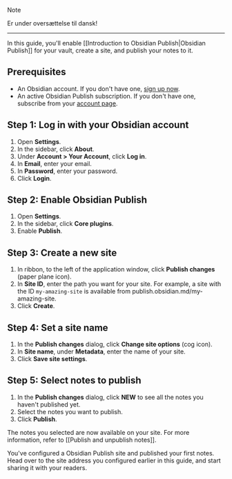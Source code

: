 > [!note]
> Er under oversættelse til dansk!

---
In this guide, you'll enable [[Introduction to Obsidian Publish|Obsidian Publish]] for your vault, create a site, and publish your notes to it.

## Prerequisites

- An Obsidian account. If you don't have one, [sign up now](https://obsidian.md/account#mode=signup).
- An active Obsidian Publish subscription. If you don't have one, subscribe from your [account page](https://obsidian.md/account).

## Step 1: Log in with your Obsidian account

1. Open **Settings**.
2. In the sidebar, click **About**.
3. Under **Account > Your Account**, click **Log in**.
4. In **Email**, enter your email.
5. In **Password**, enter your password.
6. Click **Login**.

## Step 2: Enable Obsidian Publish

1. Open **Settings**.
2. In the sidebar, click **Core plugins**.
3. Enable **Publish**.

## Step 3: Create a new site

1. In ribbon, to the left of the application window, click **Publish changes** (paper plane icon).
2. In **Site ID**, enter the path you want for your site. For example, a site with the ID `my-amazing-site` is available from publish.obsidian.md/my-amazing-site.
3. Click **Create**.

## Step 4: Set a site name

1. In the **Publish changes** dialog, click **Change site options** (cog icon).
2. In **Site name**, under **Metadata**, enter the name of your site.
3. Click **Save site settings**.

## Step 5: Select notes to publish

1. In the **Publish changes** dialog, click **NEW** to see all the notes you haven't published yet.
2. Select the notes you want to publish.
3. Click **Publish**.

The notes you selected are now available on your site. For more information, refer to [[Publish and unpublish notes]].

You've configured a Obsidian Publish site and published your first notes. Head over to the site address you configured earlier in this guide, and start sharing it with your readers.
